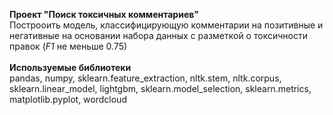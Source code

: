 **Проект "Поиск токсичных комментариев"**<br>
Построоить модель, классифицирующую комментарии на позитивные и негативные на основании набора данных с разметкой о токсичности правок (*F1* не меньше 0.75)<br><br>
**Используемые библиотеки**<br>
pandas, numpy,  sklearn.feature_extraction, nltk.stem, nltk.corpus, sklearn.linear_model, lightgbm, sklearn.model_selection, sklearn.metrics, matplotlib.pyplot, wordcloud
